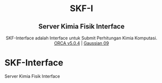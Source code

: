 <div align="center">
<h1>SKF-I</h1>
<h2>Server Kimia Fisik Interface</h2>
<p>SKF-Interface adalah Interface untuk Submit Perhitungan Kimia Komputasi.<br>
<a href="https://orcaforum.kofo.mpg.de/">ORCA v5.0.4</a> | <a href="https://gaussian.com/">Gaussian 09</a> 
</p>
</div>

# SKF-Interface

Server Kimia Fisik Interface
